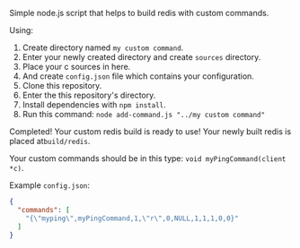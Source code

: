 Simple node.js script that helps to build redis with custom commands.

Using:
  1. Create directory named `my custom command`.
  2. Enter your newly created directory and create `sources` directory.
  3. Place your c sources in here.
  4. And create `config.json` file which contains your configuration.
  5. Clone this repository.
  6. Enter the this repository's directory.
  7. Install dependencies with `npm install`.
  8. Run this command: `node add-command.js "../my custom command"`

Completed! Your custom redis build is ready to use! Your newly built redis is
placed at`build/redis`.

Your custom commands should be in this type: `void myPingCommand(client *c)`.

Example `config.json`:

```json
{
  "commands": [
    "{\"myping\",myPingCommand,1,\"r\",0,NULL,1,1,1,0,0}"
  ]
}
```
